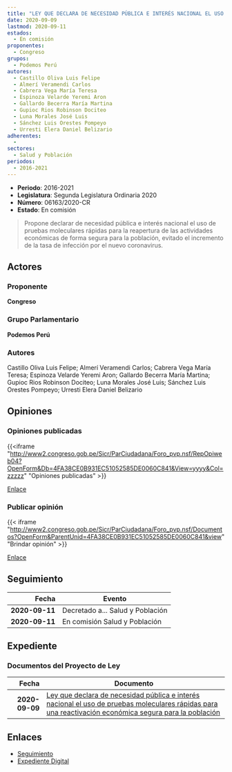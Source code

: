 ```yaml
---
title: "LEY QUE DECLARA DE NECESIDAD PÚBLICA E INTERÉS NACIONAL EL USO DE PRUEBAS MOLECULARES RÁPIDAS PARA UNA REACTIVACIÓN ECONÓMICA SEGURA PARA LA POBLACIÓN"
date: 2020-09-09
lastmod: 2020-09-11
estados: 
  - En comisión
proponentes: 
  - Congreso
grupos: 
  - Podemos Perú
autores: 
  - Castillo Oliva Luis Felipe
  - Almerí Veramendi Carlos
  - Cabrera Vega María Teresa
  - Espinoza Velarde Yeremi Aron
  - Gallardo Becerra María Martina
  - Gupioc Rios Robinson Dociteo
  - Luna Morales José Luis
  - Sánchez Luis Orestes Pompeyo
  - Urresti Elera Daniel Belizario
adherentes: 
  - 
sectores: 
  - Salud y Población
periodos: 
  - 2016-2021
---
```


- **Periodo**: 2016-2021
- **Legislatura**: Segunda Legislatura Ordinaria 2020
- **Número**: 06163/2020-CR
- **Estado**: En comisión

> Propone declarar de necesidad pública e interés nacional el uso de pruebas moleculares rápidas para la reapertura de las actividades económicas de forma segura para la población, evitado el incremento de la tasa de infección por el nuevo coronavirus.


## Actores

### Proponente

**Congreso**

### Grupo Parlamentario

**Podemos Perú**

### Autores

Castillo Oliva Luis Felipe; Almerí Veramendi Carlos; Cabrera Vega María Teresa; Espinoza Velarde Yeremi Aron; Gallardo Becerra María Martina; Gupioc Rios Robinson Dociteo; Luna Morales José Luis; Sánchez Luis Orestes Pompeyo; Urresti Elera Daniel Belizario


## Opiniones

### Opiniones publicadas

{{<iframe "http://www2.congreso.gob.pe/Sicr/ParCiudadana/Foro_pvp.nsf/RepOpiweb04?OpenForm&Db=4FA38CE0B931EC51052585DE0060C841&View=yyyy&Col=zzzzz" "Opiniones publicadas" >}}

[Enlace](http://www2.congreso.gob.pe/Sicr/ParCiudadana/Foro_pvp.nsf/RepOpiweb04?OpenForm&Db=4FA38CE0B931EC51052585DE0060C841&View=yyyy&Col=zzzzz)
### Publicar opinión

{{< iframe "http://www2.congreso.gob.pe/Sicr/ParCiudadana/Foro_pvp.nsf/Documentos?OpenForm&ParentUnid=4FA38CE0B931EC51052585DE0060C841&view" "Brindar opinión" >}}

[Enlace](http://www2.congreso.gob.pe/Sicr/ParCiudadana/Foro_pvp.nsf/Documentos?OpenForm&ParentUnid=4FA38CE0B931EC51052585DE0060C841&view)

## Seguimiento

| Fecha | Evento |
|------:|--------|
| **2020-09-11** | Decretado a... Salud y Población|
| **2020-09-11** | En comisión Salud y Población|


## Expediente


### Documentos del Proyecto de Ley

| Fecha | Documento |
|------:|--------|
| **2020-09-09** | [Ley que declara de necesidad pública e interés nacional el uso de pruebas moleculares rápidas para una reactivación económica segura para la población](http://www.leyes.congreso.gob.pe/Documentos/2016_2021/Proyectos_de_Ley_y_de_Resoluciones_Legislativas/PL06163-20200909.pdf) |

## Enlaces 

- [Seguimiento](http://www2.congreso.gob.pe/Sicr/TraDocEstProc/CLProLey2016.nsf/f7fff46988ca05b1052578e100829cc7/5b44a4f93ebb64e2052585de00743a40?OpenDocument)
- [Expediente Digital](http://www2.congreso.gob.pe/Sicr/TraDocEstProc/CLProLey2016.nsf/f7fff46988ca05b1052578e100829cc7/5b44a4f93ebb64e2052585de00743a40?OpenDocument&Click=05257FB7005EB655.eb71d0cf91d8294e05256cdf006b5706/$Body/0.1C6C)
